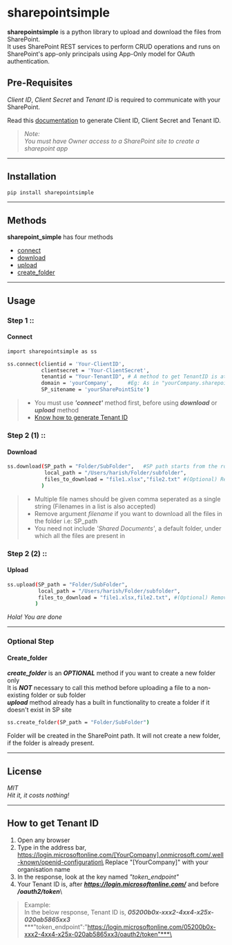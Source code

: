 # sharepointsimple

**sharepointsimple** is a python library to upload and download the files from SharePoint.\
It uses SharePoint REST services to perform CRUD operations and runs on SharePoint's app-only principals using App-Only model for OAuth authentication.


## Pre-Requisites

*Client ID*, *Client Secret* and *Tenant ID* is required to communicate with your SharePoint.

Read this [documentation](https://docs.microsoft.com/en-us/sharepoint/dev/solution-guidance/security-apponly-azureacs/) to generate Client ID, Client Secret and Tenant ID.

>*Note:*\
> *You must have Owner access to a SharePoint site to create a sharepoint app*  

---
## Installation
```sh
pip install sharepointsimple
```
---

## Methods

**sharepoint_simple** has four methods
- [connect](#connect)
- [download](#download)
- [upload](#upload)
- [create_folder](#create_folder)

---

## Usage
### Step 1 ::
#### **Connect**
```sh
import sharepointsimple as ss

ss.connect(clientid = 'Your-ClientID',
           clientsecret = 'Your-ClientSecret',
           tenantid = "Your-TenantID", # A method to get TenantID is at end of the page
           domain = 'yourCompany',     #Eg: As in "yourCompany.sharepoint.com"
           SP_sitename = 'yourSharePointSite')
```

> - You must use ***'connect'*** method first, before using ***download*** or ***upload*** method
> - [Know how to generate Tenant ID](#how-to-get-tenant-id)

### Step 2 (1) :: 
#### **Download**
```sh
ss.download(SP_path = "Folder/SubFolder",   #SP path starts from the root folder directly inside a SP Sites
            local_path = "/Users/harish/Folder/subfolder",
            files_to_download = "file1.xlsx","file2.txt" #(Optional) Remove this to download all the files in SP folder
           )
```

> - Multiple file names should be given comma seperated as a single string (Filenames in a list is also accepted)
> - Remove argument *filename* if you want to download all the files in the folder i.e: SP_path
> - You need not include *'Shared Documents'*, a default folder, under which all the files are present in

### Step 2 (2) :: 
#### **Upload**
```sh
ss.upload(SP_path = "Folder/SubFolder",
          local_path = "/Users/harish/Folder/subfolder",
          files_to_download = "file1.xlsx,file2.txt", #(Optional) Remove this to upload all the files in local system
         )
```

*Hola! You are done*

---

### Optional Step
#### **Create_folder**

***create_folder*** is an ***OPTIONAL*** method if you want to create a new folder only\
It is ***NOT*** necessary to call this method before uploading a file to a non-existing folder or sub folder\
***upload*** method already has a built in functionality to create a folder if it doesn't exist in SP site

```sh
ss.create_folder(SP_path = "Folder/SubFolder")
```
Folder will be created in the SharePoint path. It will not create a new folder, if the folder is already present.

---
## License
*MIT*\
*Hit it, it costs nothing!*

---

## How to get Tenant ID
1) Open any browser
2) Type in the address bar, https://login.microsoftonline.com/[YourCompany].onmicrosoft.com/.well-known/openid-configuration\
     Replace "[YourCompany]" with your organisation name
3) In the response, look at the key named *"token_endpoint"*
3) Your Tenant ID is, after  ***https://login.microsoftonline.com/*** and before ***/oauth2/token***\
>  Example:\
>  In the below response, Tenant ID is, ***05200b0x-xxx2-4xx4-x25x-020ab5865xx3***\
>      ***"token_endpoint":"https://login.microsoftonline.com/05200b0x-xxx2-4xx4-x25x-020ab5865xx3/oauth2/token"***\
> 


